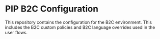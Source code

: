 # PIP B2C Configuration

This repository contains the configuration for the B2C environment. This includes the B2C custom policies and B2C language overrides used in the user flows.
